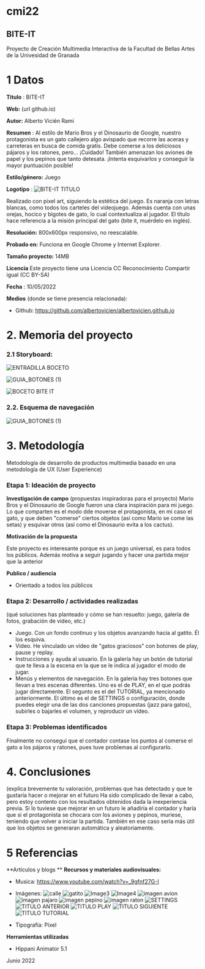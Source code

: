 # cmi22

## BITE-IT

Proyecto de Creación Multimedia Interactiva de la  Facultad de Bellas Artes de la Univesidad de Granada


# 1 Datos 

**Titulo** : BITE-IT

**Web:**   (url github.io)

**Autor:**  Alberto Vicién Rami

**Resumen** : Al estilo de Mario Bros y el Dinosaurio de Google, nuestro protagonista es un gato callejero algo avispado que recorre las aceras y carreteras en busca de comida gratis. Debe comerse a los deliciosos pájaros y los ratones, pero... ¡Cuidado! También amenazan los aviones de papel y los pepinos que tanto detesata. ¡Intenta esquivarlos y conseguir la mayor puntuación posible!

**Estilo/género:**  Juego

**Logotipo** : 
![BITE-IT TITULO](https://user-images.githubusercontent.com/106822568/173045628-44bd3153-e562-4d77-8576-0f3c8d0ca420.png)

Realizado con pixel art, siguiendo la estética del juego. Es naranja con letras blancas, como todos los carteles del videojuego. Además cuenta con unas orejas, hocico y bigotes de gato, lo cual contextualiza al jugador. El título hace referencia a la misión principal del gato (bite it, muérdelo en inglés). 


**Resolución:** 800x600px responsivo, no reescalable.

**Probado en:**   Funciona en Google Chrome y Internet Explorer.

**Tamaño proyecto:** 14MB 

**Licencia** Este proyecto tiene una Licencia CC Reconocimiento Compartir igual (CC BY-SA)

**Fecha** : 10/05/2022

**Medios** (donde se tiene presencia relacionada):

- Github: https://github.com/albertovicien/albertovicien.github.io

# 2. Memoria del proyecto 

### 2.1 Storyboard: 

![ENTRADILLA BOCETO](https://user-images.githubusercontent.com/106822568/173047895-6007d2a9-bb0f-4727-838b-242bb1aa5a9b.jpg)

![GUIA_BOTONES (1)](https://user-images.githubusercontent.com/106822568/173047924-c7e9bfc7-2dfe-497c-aa00-852eff654ea3.jpg)

![BOCETO BITE IT](https://user-images.githubusercontent.com/106822568/173048150-8bac354c-c156-4fc2-8fd1-4c42e69bed45.jpg)

### 2.2. Esquema de navegación 
![GUIA_BOTONES (1)](https://user-images.githubusercontent.com/106822568/173048021-6b6aa7b2-f94b-40d0-8069-ae546f83f58f.jpg)

# 3. Metodología

Metodología de desarrollo de productos multimedia basado en una metodología de UX (User Experience)


### Etapa 1: Ideación de proyecto

**Investigación de campo** (propuestas inspiradoras para el proyecto)
 Mario Bros y el Dinosaurio de Google fueron una clara inspiración para mi juego. Lo que comparten es el modo dde moverse el protagonista, en mi caso el gato, y que deben "comerse" ciertos objetos (así como Mario se come las setas) y esquivar otros (así como el Dinosaurio evita a los cactus).

**Motivación de la propuesta** 

Este  proyecto es interesante porque es un juego universal, es para todos los públicos. Además motiva a seguir jugando y hacer una partida mejor que la anterior

**Publico / audiencia**

- Orientado a todos los públicos 

### Etapa 2: Desarrollo / actividades realizadas

(qué soluciones has planteado y cómo se han resuelto: juego, galería de fotos, grabación de video, etc.)

- Juego. Con un fondo continuo y los objetos avanzando hacia al gatito. Él los esquiva.
- Video. He vinculado un vídeo de "gatos graciosos" con botones de play, pause y replay.
- Instrucciones y ayuda al usuario. En la galería hay un botón de tutorial que te lleva a la escena en la que se le indica al jugador el modo de jugar. 
- Menús y elementos de navegación. En la galería hay tres botones que llevan a tres escenas diferentes. Uno es el de  PLAY, en el que podrás jugar directamente. El segunto es el del TUTORIAL, ya mencionado anteriormente. El último es el de SETTINGS o configuración, donde puedes elegir una de las dos canciones propuestas (jazz para gatos), subirles o bajarles el volumen, y reproducir un vídeo.

### Etapa 3: Problemas identificados

Finalmente no conseguí que el contador contase los puntos al comerse el gato a los pájaros y ratones, pues tuve problemas al configurarlo.


# 4. Conclusiones 

(explica brevemente tu valoración, problemas que has detectado y que te gustaría hacer o mejorar en el futuro 
Ha sido complicado de llevar a cabo, pero estoy contento con los resultados obtenidos dada la inexperiencia previa. Si lo tuviese que mejorar en un futuro le añadiría el contador y haría que si el protagonista se chocara con los aviones y pepinos, muriese, teniendo que volver a iniciar la partida. También en ese caso sería más útil que los objetos se generaran automática y aleatoriamente.

# 5 Referencias 

**Artículos y blogs ** 
**Recursos y materiales audiovisuales:**

* Musica:  https://www.youtube.com/watch?v=_9gfnf27G-I
* Imágenes: 
![ calle](https://user-images.githubusercontent.com/106822568/173051268-8ee15068-759d-49c7-87dd-ca208f3c1d41.jpg)
![gatito](https://user-images.githubusercontent.com/106822568/173051328-048f7e81-493b-43bd-b097-38704350af2e.png)
![Image3](https://user-images.githubusercontent.com/106822568/173051337-4ee088fd-6e07-45b5-b775-4d297a91f611.png)
![Image4](https://user-images.githubusercontent.com/106822568/173051341-5d961a2c-0953-4193-88db-411a42c6a97e.png)
![imagen avion](https://user-images.githubusercontent.com/106822568/173051343-c72ece57-ece0-4bf9-8116-ca97499bf88a.png)
![imagen pajaro](https://user-images.githubusercontent.com/106822568/173051345-254633a5-f520-49df-acaa-d4f0d7edc495.png)
![imagen pepino](https://user-images.githubusercontent.com/106822568/173051346-2d940e2c-a825-433b-b718-a2a82640ba5c.png)
![imagen raton](https://user-images.githubusercontent.com/106822568/173051348-6d93ffea-c57d-4be1-bbb2-1016c4e4ed18.png)
![SETTINGS](https://user-images.githubusercontent.com/106822568/173051349-d706593d-af7d-4b55-abd9-600ed478155c.png)
![TITULO ANTERIOR](https://user-images.githubusercontent.com/106822568/173051353-b87f980b-cdfc-4ba8-8a17-ea2e140dbd0e.png)
![TITULO PLAY](https://user-images.githubusercontent.com/106822568/173051356-ad475713-6b04-477c-bb4d-0585608e246f.png)
![TITULO SIGUIENTE](https://user-images.githubusercontent.com/106822568/173051358-96a1917d-2ddb-4656-8c1c-93f6598cd5fe.png)
![TITULO TUTORIAL](https://user-images.githubusercontent.com/106822568/173051361-eb883e66-fbf2-4832-b42e-f6e8fa0dddb4.png)

* Tipografía: Píxel 

**Herramientas utilizadas**

- Hippani Animator 5.1

Junio 2022
